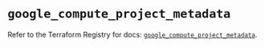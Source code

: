 # `google_compute_project_metadata`

Refer to the Terraform Registry for docs: [`google_compute_project_metadata`](https://registry.terraform.io/providers/hashicorp/google/6.27.0/docs/resources/compute_project_metadata).
